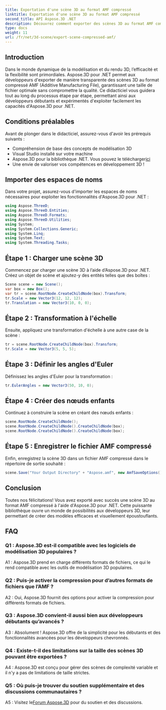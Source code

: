 ```yaml
---
title: Exportation d'une scène 3D au format AMF compressé
linktitle: Exportation d'une scène 3D au format AMF compressé
second_title: API Aspose.3D .NET
description: Découvrez comment exporter des scènes 3D au format AMF compressé à l'aide d'Aspose.3D pour .NET. Améliorez vos compétences de développement avec ce guide étape par étape.
type: docs
weight: 11
url: /fr/net/3d-scene/export-scene-compressed-amf/
---
```

## Introduction

Dans le monde dynamique de la modélisation et du rendu 3D, l’efficacité et la flexibilité sont primordiales. Aspose.3D pour .NET permet aux développeurs d'exporter de manière transparente des scènes 3D au format compressé AMF (Additive Manufacturing File), garantissant une taille de fichier optimale sans compromettre la qualité. Ce didacticiel vous guidera tout au long du processus étape par étape, permettant ainsi aux développeurs débutants et expérimentés d'exploiter facilement les capacités d'Aspose.3D pour .NET.

## Conditions préalables

Avant de plonger dans le didacticiel, assurez-vous d'avoir les prérequis suivants :

- Compréhension de base des concepts de modélisation 3D
- Visual Studio installé sur votre machine
-  Aspose.3D pour la bibliothèque .NET. Vous pouvez le télécharger[ici](https://releases.aspose.com/3d/net/)
- Une envie de valoriser vos compétences en développement 3D !

## Importer des espaces de noms

Dans votre projet, assurez-vous d'importer les espaces de noms nécessaires pour exploiter les fonctionnalités d'Aspose.3D pour .NET :

```csharp
using Aspose.ThreeD;
using Aspose.ThreeD.Entities;
using Aspose.ThreeD.Formats;
using Aspose.ThreeD.Utilities;
using System;
using System.Collections.Generic;
using System.Linq;
using System.Text;
using System.Threading.Tasks;
```

## Étape 1 : Charger une scène 3D

Commencez par charger une scène 3D à l’aide d’Aspose.3D pour .NET. Créez un objet de scène et ajoutez-y des entités telles que des boîtes :

```csharp
Scene scene = new Scene();
var box = new Box();
var tr = scene.RootNode.CreateChildNode(box).Transform;
tr.Scale = new Vector3(12, 12, 12);
tr.Translation = new Vector3(10, 0, 0);
```

## Étape 2 : Transformation à l'échelle

Ensuite, appliquez une transformation d'échelle à une autre case de la scène :

```csharp
tr = scene.RootNode.CreateChildNode(box).Transform;
tr.Scale = new Vector3(5, 5, 5);
```

## Étape 3 : Définir les angles d'Euler

Définissez les angles d'Euler pour la transformation :

```csharp
tr.EulerAngles = new Vector3(50, 10, 0);
```

## Étape 4 : Créer des nœuds enfants

Continuez à construire la scène en créant des nœuds enfants :

```csharp
scene.RootNode.CreateChildNode();
scene.RootNode.CreateChildNode().CreateChildNode(box);
scene.RootNode.CreateChildNode().CreateChildNode(box);
```

## Étape 5 : Enregistrer le fichier AMF compressé

Enfin, enregistrez la scène 3D dans un fichier AMF compressé dans le répertoire de sortie souhaité :

```csharp
scene.Save("Your Output Directory" + "Aspose.amf", new AmfSaveOptions() { EnableCompression = false });
```

## Conclusion

Toutes nos félicitations! Vous avez exporté avec succès une scène 3D au format AMF compressé à l'aide d'Aspose.3D pour .NET. Cette puissante bibliothèque ouvre un monde de possibilités aux développeurs 3D, leur permettant de créer des modèles efficaces et visuellement époustouflants.

## FAQ

### Q1 : Aspose.3D est-il compatible avec les logiciels de modélisation 3D populaires ?

A1 : Aspose.3D prend en charge différents formats de fichiers, ce qui le rend compatible avec les outils de modélisation 3D populaires.

### Q2 : Puis-je activer la compression pour d’autres formats de fichiers que l’AMF ?

A2 : Oui, Aspose.3D fournit des options pour activer la compression pour différents formats de fichiers.

### Q3 : Aspose.3D convient-il aussi bien aux développeurs débutants qu’avancés ?

A3 : Absolument ! Aspose.3D offre de la simplicité pour les débutants et des fonctionnalités avancées pour les développeurs chevronnés.

### Q4 : Existe-t-il des limitations sur la taille des scènes 3D pouvant être exportées ?

A4 : Aspose.3D est conçu pour gérer des scènes de complexité variable et il n'y a pas de limitations de taille strictes.

### Q5 : Où puis-je trouver du soutien supplémentaire et des discussions communautaires ?

 A5 : Visitez le[Forum Aspose.3D](https://forum.aspose.com/c/3d/18) pour du soutien et des discussions.
